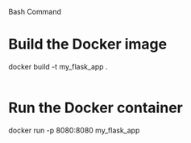 Bash Command <br>
# Build the Docker image <br>
docker build -t my_flask_app . <br><br>

# Run the Docker container <br>
docker run -p 8080:8080 my_flask_app<br>
